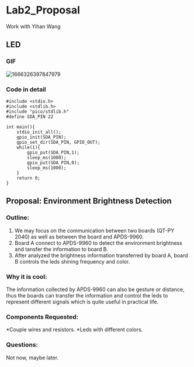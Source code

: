 # Lab2_Proposal

Work with Yihan Wang

## LED
### GIF

![1666326397847979](https://user-images.githubusercontent.com/114005477/197112963-a36c6ebc-540e-452f-873b-63179c8ebd34.gif)

### Code in detail

```
#include <stdio.h>
#include <stdlib.h>
#include "pico/stdlib.h"
#define SDA_PIN 22

int main(){
    stdio_init_all();
    gpio_init(SDA_PIN);
    gpio_set_dir(SDA_PIN, GPIO_OUT);
    while(1){
        gpio_put(SDA_PIN,1);
        sleep_ms(1000);
        gpio_put(SDA_PIN,0);
        sleep_ms(1000);
    }
    return 0;
}
```
## Proposal: Environment Brightness Detection
### Outline:
1. We may focus on the communication between two boards (QT-PY 2040) as well as between the board and APDS-9960.
2. Board A connect to APDS-9960 to detect the environment brightness and tansfer the information to board B.
3. After analyzed the brightness information transferred by board A, board B controls the leds shining frequency and color.
### Why it is cool:
  The information collected by APDS-9960 can also be gesture or distance, thus the boards can transfer the information and control the leds to represent different signals which is quite useful in practical life.
### Components Requested:
  *Couple wires and resistors.
  *Leds with different colors.
### Questions:
Not now, maybe later.
